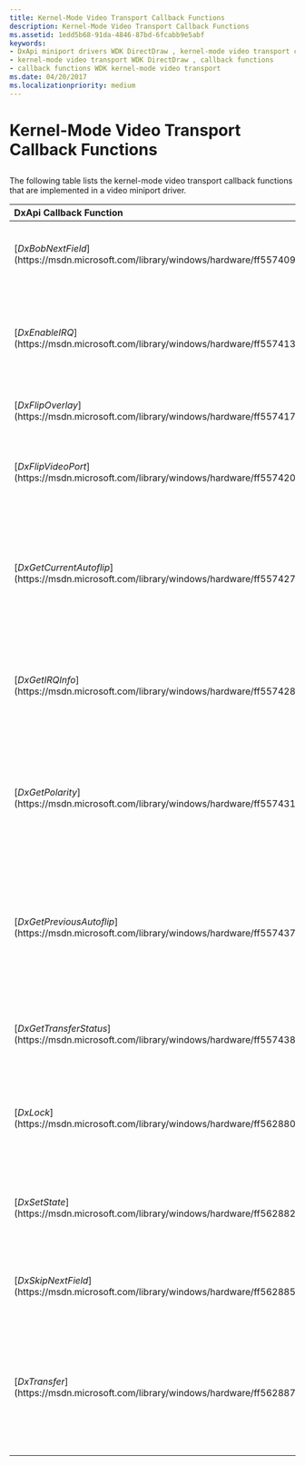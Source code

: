 ```yaml
---
title: Kernel-Mode Video Transport Callback Functions
description: Kernel-Mode Video Transport Callback Functions
ms.assetid: 1edd5b68-91da-4846-87bd-6fcabb9e5abf
keywords:
- DxApi miniport drivers WDK DirectDraw , kernel-mode video transport callback functions
- kernel-mode video transport WDK DirectDraw , callback functions
- callback functions WDK kernel-mode video transport
ms.date: 04/20/2017
ms.localizationpriority: medium
---
```


# Kernel-Mode Video Transport Callback Functions


## <span id="ddk_kernel_mode_video_transport_callback_functions_gg"></span><span id="DDK_KERNEL_MODE_VIDEO_TRANSPORT_CALLBACK_FUNCTIONS_GG"></span>


The following table lists the kernel-mode video transport callback functions that are implemented in a video miniport driver.

<table>
<colgroup>
<col width="50%" />
<col width="50%" />
</colgroup>
<thead>
<tr class="header">
<th align="left">DxApi Callback Function</th>
<th align="left">Description</th>
</tr>
</thead>
<tbody>
<tr class="odd">
<td align="left"><p>[<em>DxBobNextField</em>](https://msdn.microsoft.com/library/windows/hardware/ff557409)</p></td>
<td align="left"><p>Bobs the next field of interleaved data.</p></td>
</tr>
<tr class="even">
<td align="left"><p>[<em>DxEnableIRQ</em>](https://msdn.microsoft.com/library/windows/hardware/ff557413)</p></td>
<td align="left"><p>Indicates to the miniport driver which IRQs should be enabled or disabled.</p></td>
</tr>
<tr class="odd">
<td align="left"><p>[<em>DxFlipOverlay</em>](https://msdn.microsoft.com/library/windows/hardware/ff557417)</p></td>
<td align="left"><p>Flips the overlay.</p></td>
</tr>
<tr class="even">
<td align="left"><p>[<em>DxFlipVideoPort</em>](https://msdn.microsoft.com/library/windows/hardware/ff557420)</p></td>
<td align="left"><p>Flips the video port extensions (VPE) object.</p></td>
</tr>
<tr class="odd">
<td align="left"><p>[<em>DxGetCurrentAutoflip</em>](https://msdn.microsoft.com/library/windows/hardware/ff557427)</p></td>
<td align="left"><p>Determines which surface is receiving the current field of video data for capture purposes.</p></td>
</tr>
<tr class="even">
<td align="left"><p>[<em>DxGetIRQInfo</em>](https://msdn.microsoft.com/library/windows/hardware/ff557428)</p></td>
<td align="left"><p>Indicates that the driver manages the interrupt request.</p></td>
</tr>
<tr class="odd">
<td align="left"><p>[<em>DxGetPolarity</em>](https://msdn.microsoft.com/library/windows/hardware/ff557431)</p></td>
<td align="left"><p>Returns the polarity (even or odd) of the current field being written by the VPE object.</p></td>
</tr>
<tr class="even">
<td align="left"><p>[<em>DxGetPreviousAutoflip</em>](https://msdn.microsoft.com/library/windows/hardware/ff557437)</p></td>
<td align="left"><p>Determines which surface received the previous field of video data for capture purposes.</p></td>
</tr>
<tr class="odd">
<td align="left"><p>[<em>DxGetTransferStatus</em>](https://msdn.microsoft.com/library/windows/hardware/ff557438)</p></td>
<td align="left"><p>Determines which hardware bus master completed.</p></td>
</tr>
<tr class="even">
<td align="left"><p>[<em>DxLock</em>](https://msdn.microsoft.com/library/windows/hardware/ff562880)</p></td>
<td align="left"><p>Locks the frame buffer so that it can be accessed.</p></td>
</tr>
<tr class="odd">
<td align="left"><p>[<em>DxSetState</em>](https://msdn.microsoft.com/library/windows/hardware/ff562882)</p></td>
<td align="left"><p>Switches from bob mode to weave mode, and vice versa.</p></td>
</tr>
<tr class="even">
<td align="left"><p>[<em>DxSkipNextField</em>](https://msdn.microsoft.com/library/windows/hardware/ff562885)</p></td>
<td align="left"><p>Skips or reenables the next field.</p></td>
</tr>
<tr class="odd">
<td align="left"><p>[<em>DxTransfer</em>](https://msdn.microsoft.com/library/windows/hardware/ff562887)</p></td>
<td align="left"><p>Bus masters data from a surface to the buffer specified in the memory descriptor list (MDL).</p></td>
</tr>
</tbody>
</table>

 

 

 





